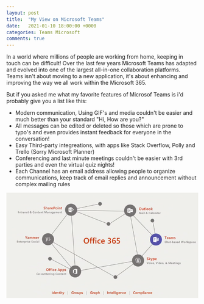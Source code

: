 ```yaml
---
layout: post
title:  "My View on Microsoft Teams"
date:   2021-01-10 18:00:00 +0000
categories: Teams Microsoft
comments: true
---
```

In a world where millions of people are working from home, keeping in touch can be difficult! Over the last few years Microsoft Teams has adapted and evolved into one of the largest all-in-one collaboration platforms. Teams isn't about moving to a new application, it's about enhancing and improving the way we all work within the Microsoft 365.

But if you asked me what my favorite features of Microsof Teams is i'd probably give you a list like this:

* Modern communication, Using GIF's and media couldn't be easier and much better than your standard "Hi, How are you?"
* All messages can be edited or deleted so those which are prone to typo's and even provides instant feedback for everyone in the conversation!
* Easy Third-party integreations, with apps like Stack Overflow, Polly and Trello (Sorry Microsoft Planner)
* Conferencing and last minute meetings couldn't be easier with 3rd parties and even the virtual quiz nights!
* Each Channel has an email address allowing people to organize communications, keep track of email replies and announcement without complex mailing rules

![Microsoft Teams](/assets/01/TeamsConnected.png)